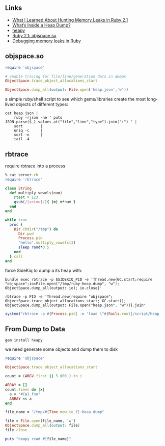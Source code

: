 Links
---
- [What I Learned About Hunting Memory Leaks in Ruby 2.1](http://blog.skylight.io/hunting-for-leaks-in-ruby/)
- [What’s Inside a Heap Dump?](https://blog.codeship.com/the-definitive-guide-to-ruby-heap-dumps-part-i/)
- [heapy](https://github.com/schneems/heapy)
- [Ruby 2.1: objspace.so](http://tmm1.net/ruby21-objspace/)
- [Debugging memory leaks in Ruby](https://samsaffron.com/archive/2015/03/31/debugging-memory-leaks-in-ruby)


objspace.so
---
```ruby
require 'objspace'

# enable tracing for file/line/generation data in dumps
ObjectSpace.trace_object_allocations_start

ObjectSpace.dump_all(output: File.open('heap.json','w'))
```

a simple ruby/shell script to see which gems/libraries create the most long-lived objects of different types:
```shell
cat heap.json |
    ruby -rjson -ne ' puts JSON.parse($_).values_at("file","line","type").join(":") ' |
    sort        |
    uniq -c     |
    sort -n     |
    tail -4
```

rbtrace
---
require rbtrace into a process
```ruby
% cat server.rb
require 'rbtrace'

class String
  def multiply_vowels(num)
    @test = 123
    gsub(/[aeiou]/){ |m| m*num }
  end
end

while true
  proc {
    Dir.chdir("/tmp") do
      Dir.pwd
      Process.pid
      'hello'.multiply_vowels(3)
      sleep rand*0.5
    end
  }.call
end
```
force SideKiq to dump a its heap with:
```shell
bundle exec rbtrace -p $SIDEKIQ_PID -e 'Thread.new{GC.start;require "objspace";io=File.open("/tmp/ruby-heap.dump", "w"); ObjectSpace.dump_all(output: io); io.close}'
```

```shell
rbtrace -p PID -e 'Thread.new{require "objspace"; ObjectSpace.trace_object_allocations_start; GC.start(); ObjectSpace.dump_all(output: File.open("heap.json", "w"))}.join'  
```

```ruby
system("rbtrace -p #{Process.pid} -e 'load \"#{Rails.root}/script/heap_dump.rb\"'").  
```

From Dump to Data
---
```shell
gem install heapy
```
we need generate some objects and dump them to disk
```ruby
require 'objspace'

ObjectSpace.trace_object_allocations_start

count = (ARGV.first || 5_000 ).to_i

ARRAY = []
count.times do |x|
  a = "#{x}_foo"
  ARRAY << a
end

file_name = "/tmp/#{Time.now.to_f}-heap.dump"

file = File.open(file_name, 'w')
ObjectSpace.dump_all(output: file)
file.close

puts "heapy read #{file_name}"
```
